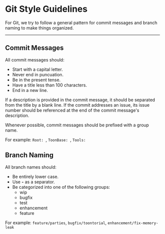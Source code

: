 Git Style Guidelines
====================
For Git, we try to follow a general pattern for commit messages and branch naming to make things organized.
- - -
## Commit Messages ##
All commit messages should:
* Start with a capital letter.
* Never end in puncuation.
* Be in the present tense.
* Have a title less than 100 characters.
* End in a new line.

If a description is provided in the commit message, it should be separated from the title by a blank line. If the commit addresses an issue, its issue number should be referenced at the end of the commit message's description.

Whenever possible, commit messages should be prefixed with a group name.

For example: ```Root: ```, ```ToonBase: ```, ```Tools: ```

## Branch Naming ##
All branch names should:
* Be entirely lower case.
* Use **-** as a separator.
* Be categorized into one of the following groups:
    * wip
    * bugfix
    * test
    * enhancement
    * feature

For example: ```feature/parties```, ```bugfix/toontorial```, ```enhancement/fix-memory-leak```
